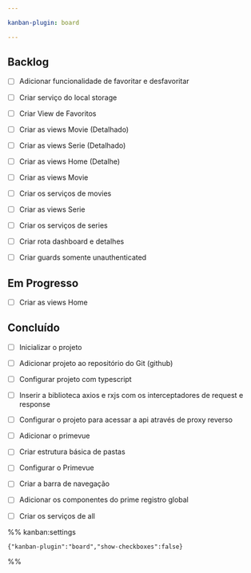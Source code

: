 ```yaml
---

kanban-plugin: board

---
```


## Backlog

- [ ] Adicionar funcionalidade de favoritar e desfavoritar
- [ ] Criar serviço do local storage
- [ ] Criar View de Favoritos
- [ ] Criar as views Movie (Detalhado)
- [ ] Criar as views Serie (Detalhado)
- [ ] Criar as views Home (Detalhe)
- [ ] Criar as views Movie
- [ ] Criar os serviços de movies
- [ ] Criar as views Serie
- [ ] Criar os serviços de series
- [ ] Criar rota dashboard e detalhes
- [ ] Criar guards somente unauthenticated


## Em Progresso

- [ ] Criar as views Home


## Concluído

- [ ] Inicializar o projeto
- [ ] Adicionar projeto ao repositório do Git (github)
- [ ] Configurar projeto com typescript
- [ ] Inserir a biblioteca axios e rxjs com os interceptadores de request e response
- [ ] Configurar o projeto para acessar a api através de proxy reverso
- [ ] Adicionar o primevue
- [ ] Criar estrutura básica de pastas
- [ ] Configurar o Primevue
- [ ] Criar a barra de navegação
- [ ] Adicionar os componentes do prime registro global
- [ ] Criar os serviços de all




%% kanban:settings
```
{"kanban-plugin":"board","show-checkboxes":false}
```
%%